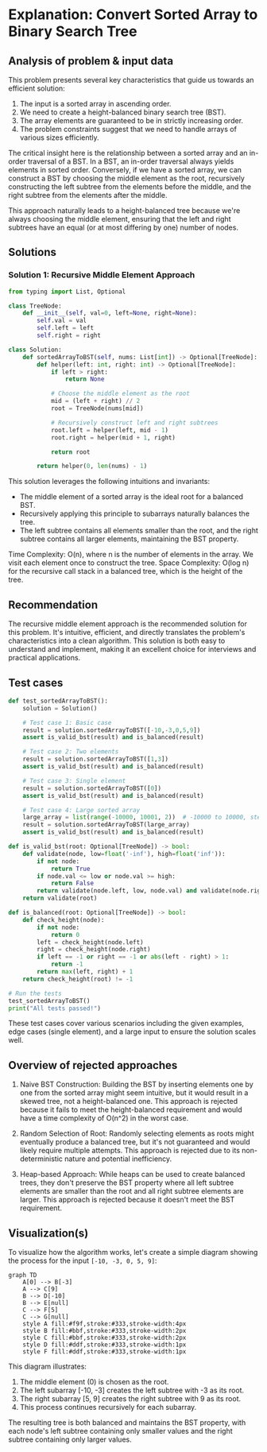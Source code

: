 # Explanation: Convert Sorted Array to Binary Search Tree

## Analysis of problem & input data

This problem presents several key characteristics that guide us towards an efficient solution:

1. The input is a sorted array in ascending order.
2. We need to create a height-balanced binary search tree (BST).
3. The array elements are guaranteed to be in strictly increasing order.
4. The problem constraints suggest that we need to handle arrays of various sizes efficiently.

The critical insight here is the relationship between a sorted array and an in-order traversal of a BST. In a BST, an in-order traversal always yields elements in sorted order. Conversely, if we have a sorted array, we can construct a BST by choosing the middle element as the root, recursively constructing the left subtree from the elements before the middle, and the right subtree from the elements after the middle.

This approach naturally leads to a height-balanced tree because we're always choosing the middle element, ensuring that the left and right subtrees have an equal (or at most differing by one) number of nodes.

## Solutions

### Solution 1: Recursive Middle Element Approach

```python
from typing import List, Optional

class TreeNode:
    def __init__(self, val=0, left=None, right=None):
        self.val = val
        self.left = left
        self.right = right

class Solution:
    def sortedArrayToBST(self, nums: List[int]) -> Optional[TreeNode]:
        def helper(left: int, right: int) -> Optional[TreeNode]:
            if left > right:
                return None

            # Choose the middle element as the root
            mid = (left + right) // 2
            root = TreeNode(nums[mid])

            # Recursively construct left and right subtrees
            root.left = helper(left, mid - 1)
            root.right = helper(mid + 1, right)

            return root

        return helper(0, len(nums) - 1)
```

This solution leverages the following intuitions and invariants:

- The middle element of a sorted array is the ideal root for a balanced BST.
- Recursively applying this principle to subarrays naturally balances the tree.
- The left subtree contains all elements smaller than the root, and the right subtree contains all larger elements, maintaining the BST property.

Time Complexity: O(n), where n is the number of elements in the array. We visit each element once to construct the tree.
Space Complexity: O(log n) for the recursive call stack in a balanced tree, which is the height of the tree.

## Recommendation

The recursive middle element approach is the recommended solution for this problem. It's intuitive, efficient, and directly translates the problem's characteristics into a clean algorithm. This solution is both easy to understand and implement, making it an excellent choice for interviews and practical applications.

## Test cases

```python
def test_sortedArrayToBST():
    solution = Solution()

    # Test case 1: Basic case
    result = solution.sortedArrayToBST([-10,-3,0,5,9])
    assert is_valid_bst(result) and is_balanced(result)

    # Test case 2: Two elements
    result = solution.sortedArrayToBST([1,3])
    assert is_valid_bst(result) and is_balanced(result)

    # Test case 3: Single element
    result = solution.sortedArrayToBST([0])
    assert is_valid_bst(result) and is_balanced(result)

    # Test case 4: Large sorted array
    large_array = list(range(-10000, 10001, 2))  # -10000 to 10000, step 2
    result = solution.sortedArrayToBST(large_array)
    assert is_valid_bst(result) and is_balanced(result)

def is_valid_bst(root: Optional[TreeNode]) -> bool:
    def validate(node, low=float('-inf'), high=float('inf')):
        if not node:
            return True
        if node.val <= low or node.val >= high:
            return False
        return validate(node.left, low, node.val) and validate(node.right, node.val, high)
    return validate(root)

def is_balanced(root: Optional[TreeNode]) -> bool:
    def check_height(node):
        if not node:
            return 0
        left = check_height(node.left)
        right = check_height(node.right)
        if left == -1 or right == -1 or abs(left - right) > 1:
            return -1
        return max(left, right) + 1
    return check_height(root) != -1

# Run the tests
test_sortedArrayToBST()
print("All tests passed!")
```

These test cases cover various scenarios including the given examples, edge cases (single element), and a large input to ensure the solution scales well.

## Overview of rejected approaches

1. Naive BST Construction:
   Building the BST by inserting elements one by one from the sorted array might seem intuitive, but it would result in a skewed tree, not a height-balanced one. This approach is rejected because it fails to meet the height-balanced requirement and would have a time complexity of O(n^2) in the worst case.

2. Random Selection of Root:
   Randomly selecting elements as roots might eventually produce a balanced tree, but it's not guaranteed and would likely require multiple attempts. This approach is rejected due to its non-deterministic nature and potential inefficiency.

3. Heap-based Approach:
   While heaps can be used to create balanced trees, they don't preserve the BST property where all left subtree elements are smaller than the root and all right subtree elements are larger. This approach is rejected because it doesn't meet the BST requirement.

## Visualization(s)

To visualize how the algorithm works, let's create a simple diagram showing the process for the input `[-10, -3, 0, 5, 9]`:

```mermaid
graph TD
    A[0] --> B[-3]
    A --> C[9]
    B --> D[-10]
    B --> E[null]
    C --> F[5]
    C --> G[null]
    style A fill:#f9f,stroke:#333,stroke-width:4px
    style B fill:#bbf,stroke:#333,stroke-width:2px
    style C fill:#bbf,stroke:#333,stroke-width:2px
    style D fill:#ddf,stroke:#333,stroke-width:1px
    style F fill:#ddf,stroke:#333,stroke-width:1px

```

This diagram illustrates:

1. The middle element (0) is chosen as the root.
2. The left subarray [-10, -3] creates the left subtree with -3 as its root.
3. The right subarray [5, 9] creates the right subtree with 9 as its root.
4. This process continues recursively for each subarray.

The resulting tree is both balanced and maintains the BST property, with each node's left subtree containing only smaller values and the right subtree containing only larger values.

